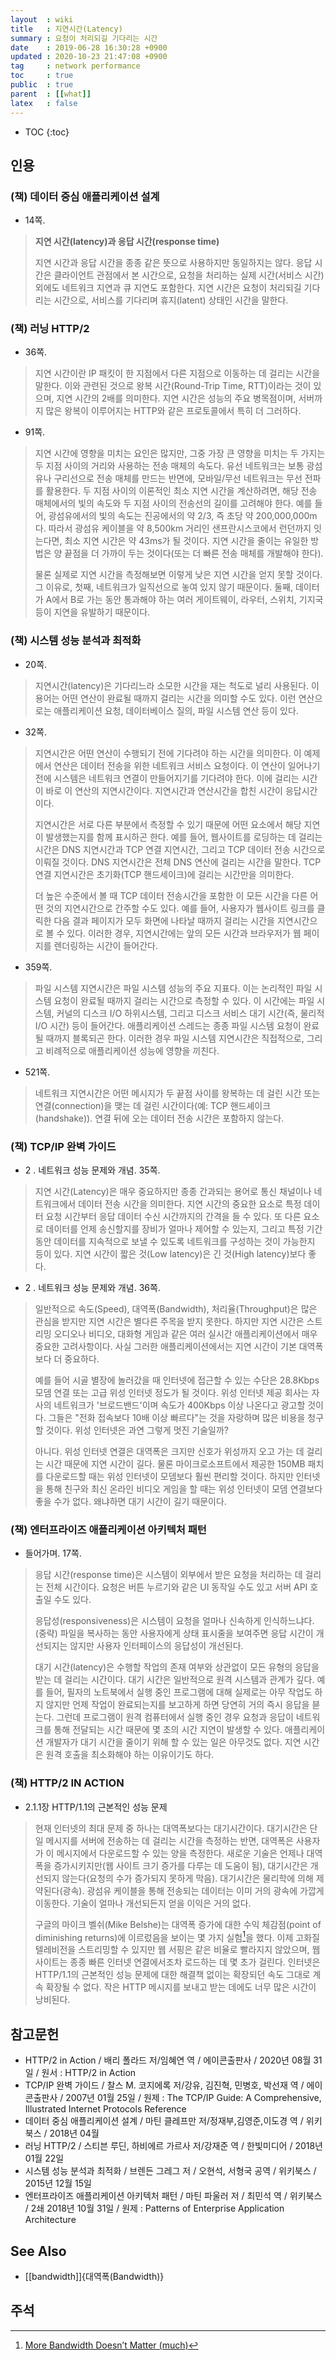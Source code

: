 ```yaml
---
layout  : wiki
title   : 지연시간(Latency)
summary : 요청이 처리되길 기다리는 시간
date    : 2019-06-28 16:30:28 +0900
updated : 2020-10-23 21:47:08 +0900
tag     : network performance
toc     : true
public  : true
parent  : [[what]]
latex   : false
---
```

* TOC
{:toc}

## 인용

### (책) 데이터 중심 애플리케이션 설계

* 14쪽.

> **지연 시간(latency)과 응답 시간(response time)**
>
> 지연 시간과 응답 시간을 종종 같은 뜻으로 사용하지만 동일하지는 않다.
응답 시간은 클라이언트 관점에서 본 시간으로, 요청을 처리하는 실제 시간(서비스 시간) 외에도 네트워크 지연과 큐 지연도 포함한다.
지연 시간은 요청이 처리되길 기다리는 시간으로, 서비스를 기다리며 휴지(latent) 상태인 시간을 말한다.


### (책) 러닝 HTTP/2

* 36쪽.

> 지연 시간이란 IP 패킷이 한 지점에서 다른 지점으로 이동하는 데 걸리는 시간을 말한다.
이와 관련된 것으로 왕복 시간(Round-Trip Time, RTT)이라는 것이 있으며, 지연 시간의 2배를 의미한다.
지연 시간은 성능의 주요 병목점이며, 서버까지 많은 왕복이 이루어지는 HTTP와 같은 프로토콜에서 특히 더 그러하다.

* 91쪽.

> 지연 시간에 영향을 미치는 요인은 많지만,
그중 가장 큰 영향을 미치는 두 가지는 두 지점 사이의 거리와 사용하는 전송 매체의 속도다.
유선 네트워크는 보통 광섬유나 구리선으로 전송 매체를 만드는 반면에,
모바일/무선 네트워크는 무선 전파를 활용한다.
두 지점 사이의 이론적인 최소 지연 시간을 계산하려면,
해당 전송 매체에서의 빛의 속도와 두 지점 사이의 전송선의 길이를 고려해야 한다.
예를 들어, 광섬유에서의 빛의 속도는 진공에서의 약 2/3, 즉 초당 약 200,000,000m 다.
따라서 광섬유 케이블을 약 8,500km 거리인 샌프란시스코에서 런던까지 잇는다면,
최소 지연 시간은 약 43ms가 될 것이다.
지연 시간을 줄이는 유일한 방법은 양 끝점을 더 가까이 두는 것이다(또는 더 빠른 전송 매체를 개발해야 한다).
>
> 물론 실제로 지연 시간을 측정해보면 이렇게 낮은 지연 시간을 얻지 못할 것이다.
그 이유로, 첫째, 네트워크가 일직선으로 놓여 있지 않기 때문이다.
둘째, 데이터가 A에서 B로 가는 동안 통과해야 하는 여러 게이트웨이, 라우터, 스위치, 기지국 등이 지연을 유발하기 때문이다.

### (책) 시스템 성능 분석과 최적화

* 20쪽.

> 지연시간(latency)은 기다리느라 소모한 시간을 재는 척도로 널리 사용된다.
이 용어는 어떤 연산이 완료될 때까지 걸리는 시간을 의미할 수도 있다.
이런 연산으로는 애플리케이션 요청, 데이터베이스 질의, 파일 시스템 연산 등이 있다.

* 32쪽.

> 지연시간은 어떤 연산이 수행되기 전에 기다려야 하는 시간을 의미한다.
이 예제에서 연산은 데이터 전송을 위한 네트워크 서비스 요청이다.
이 연산이 일어나기 전에 시스템은 네트워크 연결이 만들어지기를 기다려야 한다.
이에 걸리는 시간이 바로 이 연산의 지연시간이다.
지연시간과 연산시간을 합친 시간이 응답시간이다.
>
> 지연시간은 서로 다른 부분에서 측정할 수 있기 때문에 어떤 요소에서 해당 지연이 발생했는지를 함께 표시하곤 한다.
예를 들어, 웹사이트를 로딩하는 데 걸리는 시간은 DNS 지연시간과 TCP 연결 지연시간, 그리고 TCP 데이터 전송 시간으로 이뤄질 것이다.
DNS 지연시간은 전체 DNS 연산에 걸리는 시간을 말한다.
TCP 연결 지연시간은 초기화(TCP 핸드세이크)에 걸리는 시간만을 의미한다.
>
> 더 높은 수준에서 볼 때 TCP 데이터 전송시간을 포함한 이 모든 시간을 다른 어떤 것의 지연시간으로 간주할 수도 있다.
예를 들어, 사용자가 웹사이트 링크를 클릭한 다음 결과 페이지가 모두 화면에 나타날 때까지 걸리는 시간을 지연시간으로 볼 수 있다.
이러한 경우, 지연시간에는 앞의 모든 시간과 브라우저가 웹 페이지를 렌더링하는 시간이 들어간다.

* 359쪽.

> 파일 시스템 지연시간은 파일 시스템 성능의 주요 지표다.
이는 논리적인 파일 시스템 요청이 완료될 때까지 걸리는 시간으로 측정할 수 있다.
이 시간에는 파일 시스템, 커널의 디스크 I/O 하위시스템, 그리고 디스크 서비스 대기 시간(즉, 물리적 I/O 시간) 등이 들어간다.
애플리케이션 스레드는 종종 파일 시스템 요청이 완료될 때까지 블록되곤 한다.
이러한 경우 파일 시스템 지연시간은 직접적으로, 그리고 비례적으로 애플리케이션 성능에 영향을 끼친다.

* 521쪽.

> 네트워크 지연시간은 어떤 메시지가 두 끝점 사이를 왕복하는 데 걸린 시간 또는 연결(connection)을 맺는 데 걸린 시간이다(예: TCP 핸드셰이크(handshake)).
연결 뒤에 오는 데이터 전송 시간은 포함하지 않는다.

### (책) TCP/IP 완벽 가이드

* 2 . 네트워크 성능 문제와 개념. 35쪽.

> 지연 시간(Latency)은 매우 중요하지만 종종 간과되는 용어로 통신 채널이나 네트워크에서 데이터 전송 시간을 의미한다.
지연 시간의 중요한 요소로 특정 데이터 요청 시간부터 응답 데이터 수신 시간까지의 간격을 들 수 있다.
또 다른 요소로 데이터를 언제 송신할지를 장비가 얼마나 제어할 수 있는지,
그리고 특정 기간 동안 데이터를 지속적으로 보낼 수 있도록 네트워크를 구성하는 것이 가능한지 등이 있다.
지연 시간이 짧은 것(Low latency)은 긴 것(High latency)보다 좋다.

* 2 . 네트워크 성능 문제와 개념. 36쪽.

> 일반적으로 속도(Speed), 대역폭(Bandwidth), 처리율(Throughput)은 많은 관심을 받지만 지연 시간은 별다른 주목을 받지 못한다.
하지만 지연 시간은 스트리밍 오디오나 비디오, 대화형 게임과 같은 여러 실시간 애플리케이션에서 매우 중요한 고려사항이다.
사실 그러한 애플리케이션에서는 지연 시간이 기본 대역폭보다 더 중요하다.
>
> 예를 들어 시골 별장에 놀러갔을 때 인터넷에 접근할 수 있는 수단은 28.8Kbps 모뎀 연결 또는 고급 위성 인터넷 정도가 될 것이다.
위성 인터넷 제공 회사는 자사의 네트워크가 '브로드밴드'이며 속도가 400Kbps 이상 나온다고 광고할 것이다.
그들은 "전화 접속보다 10배 이상 빠르다"는 것을 자랑하며 많은 비용을 청구할 것이다.
위성 인터넷은 과연 그렇게 멋진 기술일까?
>
> 아니다. 위성 인터넷 연결은 대역폭은 크지만 신호가 위성까지 오고 가는 데 걸리는 시간 때문에 지연 시간이 길다.
물론 마이크로소프트에서 제공한 150MB 패치를 다운로드할 때는 위성 인터넷이 모뎀보다 훨씬 편리할 것이다.
하지만 인터넷을 통해 친구와 최신 온라인 비디오 게임을 할 때는 위성 인터넷이 모뎀 연결보다 좋을 수가 없다.
왜냐하면 대기 시간이 길기 때문이다.

### (책) 엔터프라이즈 애플리케이션 아키텍처 패턴

* 들어가며. 17쪽.

> 응답 시간(response time)은 시스템이 외부에서 받은 요청을 처리하는 데 걸리는 전체 시간이다. 요청은 버튼 누르기와 같은 UI 동작일 수도 있고 서버 API 호출일 수도 있다.
>
> 응답성(responsiveness)은 시스템이 요청을 얼마나 신속하게 인식하느냐다.
(중략)
파일을 복사하는 동안 사용자에게 상태 표시줄을 보여주면 응답 시간이 개선되지는 않지만 사용자 인터페이스의 응답성이 개선된다.
>
> 대기 시간(latency)은 수행할 작업의 존재 여부와 상관없이 모든 유형의 응답을 받는 데 걸리는 시간이다.
대기 시간은 일반적으로 원격 시스템과 관계가 깊다.
예를 들어, 필자의 노트북에서 실행 중인 프로그램에 대해 실제로는 아무 작업도 하지 않지만 언제 작업이 완료되는지를 보고하게 하면 당연히 거의 즉시 응답을 븓는다.
그런데 프로그램이 원격 컴퓨터에서 실행 중인 경우 요청과 응답이 네트워크를 통해 전달되는 시간 때문에 몇 초의 시간 지연이 발생할 수 있다.
애플리케이션 개발자가 대기 시간을 줄이기 위해 할 수 있는 일은 아무것도 없다.
지연 시간은 원격 호출을 최소화해야 하는 이유이기도 하다.

### (책) HTTP/2 IN ACTION

* 2.1.1장 HTTP/1.1의 근본적인 성능 문제

> 현재 인터넷의 최대 문제 중 하나는 대역폭보다는 대기시간이다.
대기시간은 단일 메시지를 서버에 전송하는 데 걸리는 시간을 측정하는 반면, 대역폭은 사용자가 이 메시지에서 다운로드할 수 있는 양을 측정한다.
새로운 기술은 언제나 대역폭을 증가시키지만(웹 사이트 크기 증가를 다루는 데 도움이 됨), 대기시간은 개선되지 않는다(요청의 수가 증가되지 못하게 막음).
대기시간은 물리학에 의해 제약된다(광속).
광섬유 케이블을 통해 전송되는 데이터는 이미 거의 광속에 가깝게 이동한다.
기술이 얼마나 개선되든지 얻을 이익은 거의 없다.
>
> 구글의 마이크 벨쉬(Mike Belshe)는 대역폭 증가에 대한 수익 체감점(point of diminishing returns)에 이르렀음을 보이는 몇 가지 실험[^belshe]을 했다.
이제 고화질 텔레비전을 스트리밍할 수 있지만 웹 서핑은 같은 비율로 빨라지지 않았으며,
웹 사이트는 종종 빠른 인터넷 연결에서조차 로드하는 데 몇 초가 걸린다.
인터넷은 HTTP/1.1의 근본적인 성능 문제에 대한 해결책 없이는 확장되던 속도 그대로 계속 확장될 수 없다.
작은 HTTP 메시지를 보내고 받는 데에도 너무 많은 시간이 낭비된다.

## 참고문헌

* HTTP/2 in Action / 배리 폴라드 저/임혜연 역 / 에이콘출판사 / 2020년 08월 31일 / 원서 : HTTP/2 in Action
* TCP/IP 완벽 가이드 / 찰스 M. 코지에록 저/강유, 김진혁, 민병호, 박선재 역 / 에이콘출판사 / 2007년 01월 25일 / 원제 : The TCP/IP Guide: A Comprehensive, Illustrated Internet Protocols Reference
* 데이터 중심 애플리케이션 설계 / 마틴 클레프만 저/정재부,김영준,이도경 역 / 위키북스 / 2018년 04월
* 러닝 HTTP/2 / 스티븐 루딘, 하비에르 가르사 저/강재준 역 / 한빛미디어 / 2018년 01월 22일
* 시스템 성능 분석과 최적화 / 브렌든 그레그 저 / 오현석, 서형국 공역 / 위키북스 / 2015년 12월 15일
* 엔터프라이즈 애플리케이션 아키텍처 패턴 / 마틴 파울러 저 / 최민석 역 / 위키북스 / 2쇄 2018년 10월 31일 / 원제 : Patterns of Enterprise Application Architecture

## See Also

* [[bandwidth]]{대역폭(Bandwidth)}

## 주석

[belshe]: https://docs.google.com/a/chromium.org/viewer?a=v&pid=sites&srcid=Y2hyb21pdW0ub3JnfGRldnxneDoxMzcyOWI1N2I4YzI3NzE2

[^belshe]: [More Bandwidth Doesn’t Matter (much)][belshe]

